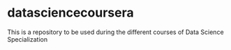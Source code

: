 # datasciencecoursera
This is a repository to be used during the different courses of Data Science Specialization
